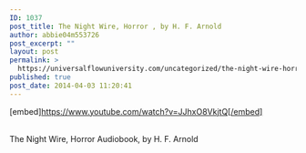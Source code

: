 ```yaml
---
ID: 1037
post_title: The Night Wire, Horror , by H. F. Arnold
author: abbie04m553726
post_excerpt: ""
layout: post
permalink: >
  https://universalflowuniversity.com/uncategorized/the-night-wire-horror-by-h-f-arnold/
published: true
post_date: 2014-04-03 11:20:41
---
```

[embed]https://www.youtube.com/watch?v=JJhxO8VkjtQ[/embed]</br></br>
<p>The Night Wire, Horror Audiobook, by H. F. Arnold</p>